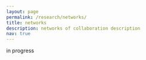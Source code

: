```yaml
---
layout: page
permalink: /research/networks/
title: networks
description: networks of collaboration description
nav: true
---
```

in progress 
